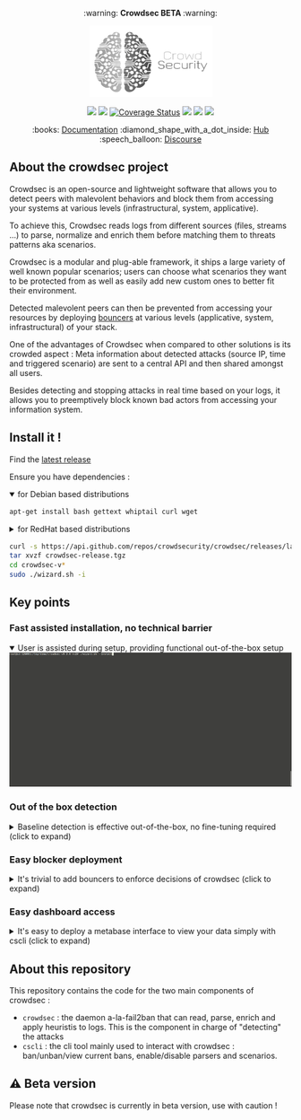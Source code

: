 

<p align="center"> :warning: <b>Crowdsec BETA </b> :warning: </p>

<p align="center">
<img src="docs/assets/images/crowdsec_logo1.png" alt="CrowdSec" title="CrowdSec" />
</p>


<p align="center">
<img src="https://github.com/crowdsecurity/crowdsec/workflows/tests/badge.svg">
<img src="https://github.com/crowdsecurity/crowdsec/workflows/build/badge.svg">
<a href='https://coveralls.io/github/crowdsecurity/crowdsec?branch=master'><img src='https://coveralls.io/repos/github/crowdsecurity/crowdsec/badge.svg?branch=master' alt='Coverage Status' /></a>
<img src="https://goreportcard.com/badge/github.com/crowdsecurity/crowdsec">
<img src="https://img.shields.io/github/license/crowdsecurity/crowdsec">
<img src="https://github.com/crowdsecurity/crowdsec/workflows/Hub-CI/badge.svg">
</p>

<p align="center">
:books: <a href="https://doc.crowdsec.net">Documentation</a>
:diamond_shape_with_a_dot_inside: <a href="https://hub.crowdsec.net">Hub</a>
:speech_balloon: <a href="https://discourse.crowdsec.net">Discourse </a>
</p>

## About the crowdsec project

Crowdsec is an open-source and lightweight software that allows you to detect peers with malevolent behaviors and block them from accessing your systems at various levels (infrastructural, system, applicative).

To achieve this, Crowdsec reads logs from different sources (files, streams ...) to parse, normalize and enrich them before matching them to threats patterns aka scenarios. 

Crowdsec is a modular and plug-able framework, it ships a large variety of well known popular scenarios; users can choose what scenarios they want to be protected from as well as easily add new custom ones to better fit their environment.

Detected malevolent peers can then be prevented from accessing your resources by deploying [bouncers](https://hub.crowdsec.net/browse/#bouncers) at various levels (applicative, system, infrastructural) of your stack.

One of the advantages of Crowdsec when compared to other solutions is its crowded aspect : Meta information about detected attacks (source IP, time and triggered scenario) are sent to a central API and then shared amongst all users.

Besides detecting and stopping attacks in real time based on your logs, it allows you to preemptively block known bad actors from accessing your information system.


## Install it !

Find the [latest release](https://github.com/crowdsecurity/crowdsec/releases/latest)

Ensure you have dependencies :
<details open>
  <summary>for Debian based distributions</summary>

```bash
apt-get install bash gettext whiptail curl wget
```
</details>

<details>
  <summary>for RedHat based distributions</summary>

```bash
yum install bash gettext newt curl wget
 ```
</details>

```bash
curl -s https://api.github.com/repos/crowdsecurity/crowdsec/releases/latest | grep browser_download_url| cut -d '"' -f 4  | wget -i -
tar xvzf crowdsec-release.tgz
cd crowdsec-v*
sudo ./wizard.sh -i
```



## Key points

### Fast assisted installation, no technical barrier

<details open>
  <summary>User is assisted during setup, providing functional out-of-the-box setup</summary>
  <img src="https://github.com/crowdsecurity/crowdsec/blob/master/docs/assets/images/crowdsec_install.gif">
</details>

### Out of the box detection

<details>
  <summary>Baseline detection is effective out-of-the-box, no fine-tuning required (click to expand)</summary>
  <img src="https://github.com/crowdsecurity/crowdsec/blob/master/docs/assets/images/out-of-the-box-protection.gif">
</details>

### Easy blocker deployment

<details>
  <summary>It's trivial to add bouncers to enforce decisions of crowdsec (click to expand)</summary>
  <img src="https://github.com/crowdsecurity/crowdsec/blob/master/docs/assets/images/blocker-installation.gif">
</details>

### Easy dashboard access

<details>
  <summary>It's easy to deploy a metabase interface to view your data simply with cscli (click to expand)</summary>
  <img src="https://github.com/crowdsecurity/crowdsec/blob/master/docs/assets/images/cscli-metabase.gif">
</details>

## About this repository

This repository contains the code for the two main components of crowdsec :
 - `crowdsec` : the daemon a-la-fail2ban that can read, parse, enrich and apply heuristis to logs. This is the component in charge of "detecting" the attacks
 - `cscli` : the cli tool mainly used to interact with crowdsec : ban/unban/view current bans, enable/disable parsers and scenarios.

## :warning: Beta version

Please note that crowdsec is currently in beta version, use with caution !


